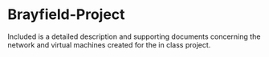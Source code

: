 # Brayfield-Project
Included is a detailed description and supporting documents concerning the network and virtual machines created for the in class project.

